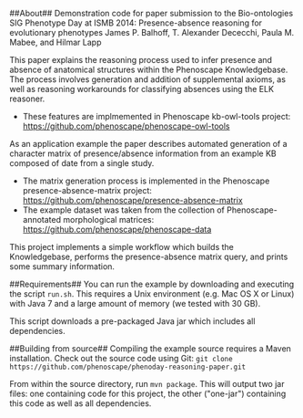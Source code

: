 ##About##
Demonstration code for paper submission to the Bio-ontologies SIG Phenotype Day at ISMB 2014: 
Presence-absence reasoning for evolutionary phenotypes
James P. Balhoff, T. Alexander Dececchi, Paula M. Mabee, and Hilmar Lapp

This paper explains the reasoning process used to infer presence and absence of anatomical structures within the Phenoscape Knowledgebase. The process involves generation and addition of supplemental axioms, as well as reasoning workarounds for classifying absences using the ELK reasoner. 
* These features are implmemented in Phenoscape kb-owl-tools project: https://github.com/phenoscape/phenoscape-owl-tools

As an application example the paper describes automated generation of a character matrix of presence/absence information from an example KB composed of date from a single study.
* The matrix generation process is implemented in the Phenoscape presence-absence-matrix project: https://github.com/phenoscape/presence-absence-matrix
* The example dataset was taken from the collection of Phenoscape-annotated morphological matrices: https://github.com/phenoscape/phenoscape-data

This project implements a simple workflow which builds the Knowledgebase, performs the presence-absence matrix query, and prints some summary information.

##Requirements##
You can run the example by downloading and executing the script `run.sh`. This requires a Unix environment (e.g. Mac OS X or Linux) with Java 7 and a large amount of memory (we tested with 30 GB).

This script downloads a pre-packaged Java jar which includes all dependencies.

##Building from source##
Compiling the example source requires a Maven installation. Check out the source code using Git: `git clone https://github.com/phenoscape/phenoday-reasoning-paper.git`

From within the source directory, run `mvn package`. This will output two jar files: one containing code for this project, the other ("one-jar") containing this code as well as all dependencies.
